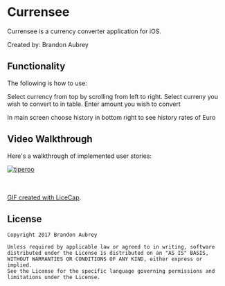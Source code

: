 # Currensee

Currensee is a currency converter application for iOS.

Created by: Brandon Aubrey

## Functionality

The following is how to use:

Select currency from top by scrolling from left to right.
Select curreny you wish to convert to in table.
Enter amount you wish to convert

In main screen choose history in bottom right to see history rates of Euro


## Video Walkthrough 

Here's a walkthrough of implemented user stories:

<a href='https://postimg.org/image/b3sddrbzp/' target='_blank'><img src='https://s26.postimg.org/nv6jk9lrt/tiperoo.gif' border='0' alt='tiperoo'/><br /><br /><br />

GIF created with [LiceCap](http://www.cockos.com/licecap/).

## License

    Copyright 2017 Brandon Aubrey

    Unless required by applicable law or agreed to in writing, software
    distributed under the License is distributed on an "AS IS" BASIS,
    WITHOUT WARRANTIES OR CONDITIONS OF ANY KIND, either express or implied.
    See the License for the specific language governing permissions and
    limitations under the License.



